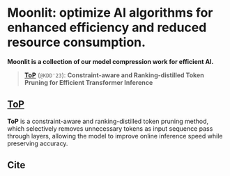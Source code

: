 # Moonlit: optimize AI algorithms for enhanced efficiency and reduced resource consumption.

**Moonlit is a collection of our model compression work for efficient AI.**

> [**ToP**](./EfficientViT) (```@KDD'23```): **Constraint-aware and Ranking-distilled Token Pruning for Efficient Transformer Inference**

## [**ToP**](./ToP/)

**ToP** is a constraint-aware and ranking-distilled token pruning method, which selectively removes unnecessary tokens as input sequence pass through layers, allowing the model to improve online inference speed while preserving accuracy.

## Cite
```bibtex
```